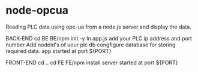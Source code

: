 # node-opcua
Reading PLC data using opc-ua from a node.js server and display the data.

BACK-END
cd BE 
BE/npm init -y 
In app.js add your PLC ip address and port number 
Add nodeId's of uour plc db
congfigure database for storing required data.
app started at port ${PORT}

FRONT-END
cd ..
cd FE 
FE/npm install
server started at port ${PORT}
